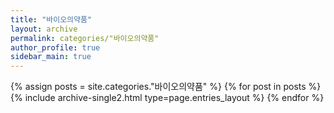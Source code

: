 ```yaml
---
title: "바이오의약품"
layout: archive
permalink: categories/"바이오의약품"
author_profile: true
sidebar_main: true
---
```



{% assign posts = site.categories."바이오의약품" %}
{% for post in posts %} {% include archive-single2.html type=page.entries_layout %} {% endfor %}
